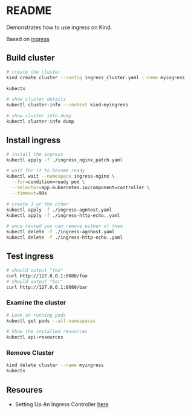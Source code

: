 # README

Demonstrates how to use ingress on Kind.  

Based on [ingress](https://kind.sigs.k8s.io/docs/user/ingress/)  

## Build cluster

```sh
# create the cluster
kind create cluster --config ingress_cluster.yaml --name myingress

kubectx

# show cluster details
kubectl cluster-info --context kind-myingress

# show cluster info dump
kubectl cluster-info dump
```

## Install ingress

```sh
# install the ingress
kubectl apply -f ./ingress_nginx_patch.yaml

# wait for it to become ready
kubectl wait --namespace ingress-nginx \
  --for=condition=ready pod \
  --selector=app.kubernetes.io/component=controller \
  --timeout=90s
```

```sh
# create 1 or the other
kubectl apply -f ./ingress-agnhost.yaml 
kubectl apply -f ./ingress-http-echo..yaml

# once tested you can remove either of them
kubectl delete -f ./ingress-agnhost.yaml 
kubectl delete -f ./ingress-http-echo..yaml
```

## Test ingress

```sh
# should output "foo"
curl http://127.0.0.1:8080/foo
# should output "bar"
curl http://127.0.0.1:8080/bar
```

### Examine the cluster

```sh
# Look at running pods
kubectl get pods --all-namespaces

# Show the installed resources
kubectl api-resources
```

### Remove Cluster

```sh
kind delete cluster --name myingress 
kubectx
```

## Resoures

* Setting Up An Ingress Controller [here](https://kind.sigs.k8s.io/docs/user/ingress)  
